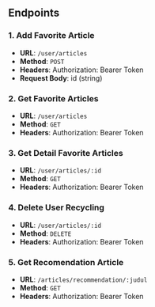 ## Endpoints
### 1. Add Favorite Article
- **URL**: `/user/articles`
- **Method**: `POST`
- **Headers**: Authorization: Bearer Token
- **Request Body**: id (string)

### 2. Get Favorite Articles
- **URL**: `/user/articles`
- **Method**: `GET`
- **Headers**: Authorization: Bearer Token

### 3. Get Detail Favorite Articles
- **URL**: `/user/articles/:id`
- **Method**: `GET`
- **Headers**: Authorization: Bearer Token

### 4. Delete User Recycling
- **URL**: `/user/articles/:id`
- **Method**: `DELETE`
- **Headers**: Authorization: Bearer Token

### 5. Get Recomendation Article
- **URL**: `/articles/recommendation/:judul`
- **Method**: `GET`
- **Headers**: Authorization: Bearer Token
